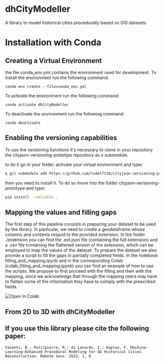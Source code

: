 # dhCityModeller
A library to model historical cities procedurally based on GIS datasets

# Installation with Conda
## Creating a Virtual Environment
the file conda_env.yml contains the environment used for development.
To install the environment run the following command:
```
conda env create --file=conda_env.yml
```
To activate the environment run the following command:
```
conda activate dhCityModeller
```
To deactivate the environment run the following command:
```
conda deactivate
```

## Enabling the versioning capabilities
To use the versioning functions it's necessary to clone in your repository the cityjson-versioning-prototipe repository as a submodule. 

to do it go in your folder, activate your virtual environment and type:
```bash
$ git submodule add https://github.com/tudelft3d/cityjson-versioning-prototype.git
```

then you need to install it. To do so move into the folder cityjson-versioning-prototype and type:

```bash
pip install --editable .
```
## Mapping the values and filling gaps
The first step of this pipeline consists in preparing your dataset to be used by the library. In particular, we need to create a geodataframe whose columns and contents respod to the provided extension. In the folder ./extension you can find the .ext.json file (containing the full extension) and a .csv file containing the flattened version of the extension, which can be employed to map the values of the dataset.
To prepare the dataset we also provide a script to fill the gaps in partially completed fields. In the notebook filling_and_mapping.ipynb and in the corresponding Colab (colab_filling_and_mapping.ipynb) you can find an example of how to use the scripts. We propose to first proceed with the filling and then with the mapping, since we acknowledge that through the mapping users may have to flatten some of the information they have to comply with the prescribed fields.

![Open In Colab](https://colab.research.google.com/github/BeatriceVaienti/dhCityModeler/blob/master/tests/colab_filling_and_mapping.ipynb)



## From 2D to 3D with dhCityModeller
## If you use this library please cite the following paper:
``` 
Vaienti, B.; Petitpierre, R.; di Lenardo, I.; Kaplan, F. Machine-Learning-Enhanced Procedural Modeling for 4D Historical Cities Reconstruction. Remote Sens. 2023, 1, 0

